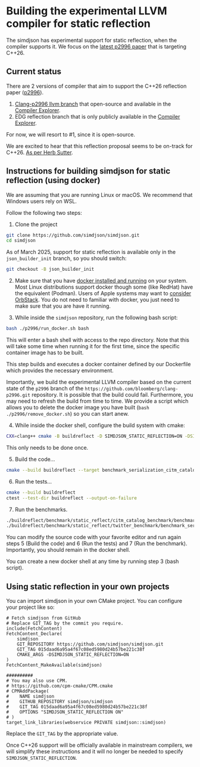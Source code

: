 # Building the experimental LLVM compiler for static reflection

The simdjson has experimental support for static reflection, when the compiler supports it.
We focus on the [latest p2996 paper](https://isocpp.org/files/papers/P2996R10.html) that is targeting C++26.

## Current status
There are 2 versions of compiler that aim to support the C++26 reflection paper ([p2996](https://www.open-std.org/jtc1/sc22/wg21/docs/papers/2024/p2996r10.html)).

1. [Clang-p2996 llvm branch](https://github.com/bloomberg/clang-p2996/tree/p2996) that open-source and available in the [Compiler Explorer](https://godbolt.org/z/eoEej3E6j).
2. EDG reflection branch that is only publicly available in the [Compiler Explorer](https://godbolt.org).

For now, we will resort to #1, since it is open-source.

We are excited to hear that this reflection proposal seems to be on-track for C++26. [As per Herb Sutter](https://herbsutter.com/2024/03/22/trip-report-winter-iso-c-standards-meeting-tokyo-japan/).

## Instructions for building simdjson for static reflection (using docker)

We are assuming that you are running Linux or macOS. We recommend that Windows users rely on WSL.

Follow the following two steps:

1. Clone the project

```bash
git clone https://github.com/simdjson/simdjson.git
cd simdjson
```

As of March 2025, support for static reflection is available only in the `json_builder_init` branch, so you should switch:

```bash
git checkout -B json_builder_init
```

2. Make sure that you have [docker installed and running](https://docs.docker.com/engine/install/) on your system. Most Linux distributions support docker though some (like RedHat) have the equivalent (Podman). Users of Apple systems may want to [consider OrbStack](https://orbstack.dev). You do not need to familiar with docker, you just need to make sure that you are have it running.

3. While inside the `simdjson` repository, run the following bash script:

```bash
bash ./p2996/run_docker.sh bash
```

This will enter a bash shell with access to the repo directory. Note that this will take some time when running it for the first time, since the specific container image has to be built.

This step builds and executes a docker container defined by our Dockerfile which provides the necessary environment.

Importantly, we build the experimental LLVM compiler based on the current state of the
`p2996` branch of the `https://github.com/bloomberg/clang-p2996.git` repository. It is possible that the build could fail. Furthermore, you may need to refresh the build from time to time. We provide a script which allows you to delete the docker image you have built (`bash ./p2996/remove_docker.sh`) so you can start anew.




4. While inside the docker shell, configure the build system with cmake:
```bash
CXX=clang++ cmake -B buildreflect -D SIMDJSON_STATIC_REFLECTION=ON -DSIMDJSON_DEVELOPER_MODE=ON
```
This only needs to be done once.

5. Build the code...
```bash
cmake --build buildreflect --target benchmark_serialization_citm_catalog benchmark_serialization_twitter
```


6. Run the tests...
```bash
cmake --build buildreflect
ctest --test-dir buildreflect --output-on-failure
```

7. Run the benchmarks.
```bash
./buildreflect/benchmark/static_reflect/citm_catalog_benchmark/benchmark_serialization_citm_catalog
./buildreflect/benchmark/static_reflect/twitter_benchmark/benchmark_serialization_twitter
```

You can modify the source code with your favorite editor and run again steps 5 (Build the code) and 6 (Run the tests) and 7 (Run the benchmark). Importantly, you should remain in the docker shell.

You can create a new docker shell at any time by running step 3 (bash script).

## Using static reflection in your own projects

You can import simdjson in your own CMake project. You can configure your project like so:

```
# Fetch simdjson from GitHub
# Replace GIT_TAG by the commit you require.
include(FetchContent)
FetchContent_Declare(
    simdjson
    GIT_REPOSITORY https://github.com/simdjson/simdjson.git
    GIT_TAG 015daad6a95a4f67c08ed5980d24b57be221c38f
    CMAKE_ARGS -DSIMDJSON_STATIC_REFLECTION=ON
)
FetchContent_MakeAvailable(simdjson)

##########
# You may also use CPM.
# https://github.com/cpm-cmake/CPM.cmake
# CPMAddPackage(
#    NAME simdjson
#    GITHUB_REPOSITORY simdjson/simdjson
#    GIT_TAG 015daad6a95a4f67c08ed5980d24b57be221c38f
#    OPTIONS "SIMDJSON_STATIC_REFLECTION ON"
# )
target_link_libraries(webservice PRIVATE simdjson::simdjson)
```

Replace the `GIT_TAG` by the appropriate value.

Once C++26 support will be officially available in mainstream compilers,
we will simplify these instructions and it will no longer be needed
to specify `SIMDJSON_STATIC_REFLECTION`.